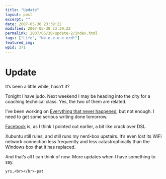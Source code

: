 ```yaml
---
title: "Update"
layout: post
excerpt: ""
date: 2007-05-30 23:39:22
modified: 2007-05-30 23:39:22
permalink: 2007/05/30/update-2/index.html
tags: ["Life", "Ne-e-e-e-e-erd!"]
featured_img: 
wpid: 371
---
```


# Update

It’s been a little while, hasn’t it?

Tonight I have judo. Next weekend I may be heading into the city for a coaching technical class. Yes, the two of them are related.

I’ve been working on [Everything that never happened](/everything/), but not enough. I need to get some serious writing done tomorrow.

[Facebook](http://www.facebook.com/) is, as I think I pointed out earlier, a bit like crack over DSL.

Xubuntu still rules, and still runs my nerd-box upstairs. It’s even lost its WiFi network connection less frequently and less catastrophically than the Windows box that it has replaced.

And that’s all I can think of now. More updates when I have something to say.

`yrs,<br></br>-pat`